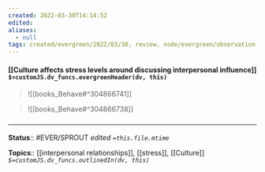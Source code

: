 ```yaml
---
created: 2022-03-30T14:14:52 
edited: 
aliases:
  - null
tags: created/evergreen/2022/03/30, review, node/evergreen/observation
---
```


#### [[Culture affects stress levels around discussing interpersonal influence]] `$=customJS.dv_funcs.evergreenHeader(dv, this)`


> ![[books_Behave#^304866741]]


> ![[books_Behave#^304866738]]




### <hr class="footnote"/>

**Status**:: #EVER/SPROUT
*edited `=this.file.mtime`*

**Topics**:: [[interpersonal relationships]], [[stress]], [[Culture]]
*`$=customJS.dv_funcs.outlinedIn(dv, this)`*
